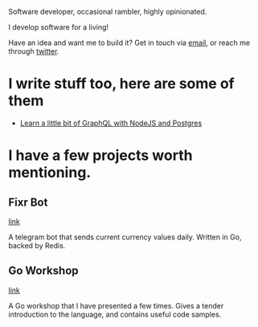Software developer, occasional rambler, highly opinionated.

I develop software for a living!

Have an idea and want me to build it? Get in touch via [email](mailto:bl.panuto@gmail.com), or reach me through [twitter](https://twitter.com/panuto_).

# I write stuff too, here are some of them

- [Learn a little bit of GraphQL with NodeJS and Postgres](https://nubunto.github.io/posts/graphql-postgres)

# I have a few projects worth mentioning.

## Fixr Bot

[link](https://github.com/nubunto/fixr)

A telegram bot that sends current currency values daily. Written in Go, backed by Redis.

## Go Workshop

[link](https://github.com/nubunto/go-workshop)

A Go workshop that I have presented a few times. Gives a tender introduction to the language, and contains useful code samples.
